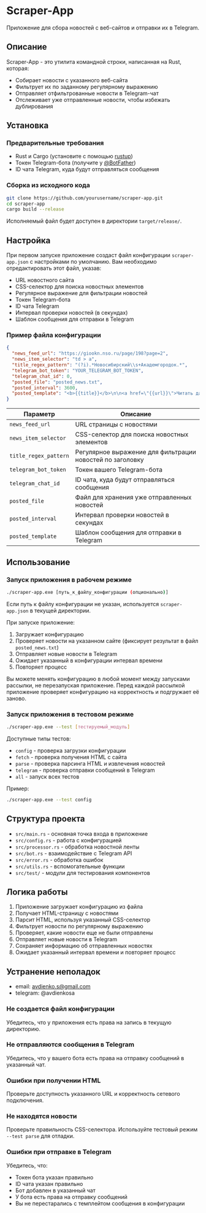 # Scraper-App

Приложение для сбора новостей с веб-сайтов и отправки их в Telegram.

## Описание

Scraper-App - это утилита командной строки, написанная на Rust, которая:

- Собирает новости с указанного веб-сайта
- Фильтрует их по заданному регулярному выражению
- Отправляет отфильтрованные новости в Telegram-чат
- Отслеживает уже отправленные новости, чтобы избежать дублирования

## Установка

### Предварительные требования

- Rust и Cargo (установите с помощью [rustup](https://rustup.rs/))
- Токен Telegram-бота (получите у [@BotFather](https://t.me/BotFather))
- ID чата Telegram, куда будут отправляться сообщения

### Сборка из исходного кода

```bash
git clone https://github.com/yourusername/scraper-app.git
cd scraper-app
cargo build --release
```

Исполняемый файл будет доступен в директории `target/release/`.

## Настройка

При первом запуске приложение создаст файл конфигурации `scraper-app.json` с настройками по умолчанию. Вам необходимо отредактировать этот файл, указав:

- URL новостного сайта
- CSS-селектор для поиска новостных элементов
- Регулярное выражение для фильтрации новостей
- Токен Telegram-бота
- ID чата Telegram
- Интервал проверки новостей (в секундах)
- Шаблон сообщения для отправки в Telegram

### Пример файла конфигурации

```json
{
  "news_feed_url": "https://giookn.nso.ru/page/198?page=2",
  "news_item_selector": "td > a",
  "title_regex_pattern": "(?i).*Новосибирский\\s+Академгородок.*",
  "telegram_bot_token": "YOUR_TELEGRAM_BOT_TOKEN",
  "telegram_chat_id": 0,
  "posted_file": "posted_news.txt",
  "posted_interval": 3600,
  "posted_template": "<b>{{title}}</b>\n\n<a href=\"{{url}}\">Читать дальше</a>"
}
```

| Параметр              | Описание                                                  |
| --------------------- | --------------------------------------------------------- |
| `news_feed_url`       | URL страницы с новостями                                  |
| `news_item_selector`  | CSS-селектор для поиска новостных элементов               |
| `title_regex_pattern` | Регулярное выражение для фильтрации новостей по заголовку |
| `telegram_bot_token`  | Токен вашего Telegram-бота                                |
| `telegram_chat_id`    | ID чата, куда будут отправляться сообщения                |
| `posted_file`         | Файл для хранения уже отправленных новостей               |
| `posted_interval`     | Интервал проверки новостей в секундах                     |
| `posted_template`     | Шаблон сообщения для отправки в Telegram                  |

## Использование

### Запуск приложения в рабочем режиме

```bash
./scraper-app.exe [путь_к_файлу_конфигурации (опционально)]
```

Если путь к файлу конфигурации не указан, используется `scraper-app.json` в текущей директории.

При запуске приложение:

1. Загружает конфигурацию
2. Проверяет новости на указанном сайте (фиксирует результат в файл `posted_news.txt`)
3. Отправляет новые новости в Telegram
4. Ожидает указанный в конфигурации интервал времени
5. Повторяет процесс

Вы можете менять конфигурацию в любой момент между запусками рассылки, не перезапуская приложение. Перед каждой рассылкой приложение проверяет конфигурацию на корректность и подгружает её заново.

### Запуск приложения в тестовом режиме

```bash
./scraper-app.exe --test [тестируемый_модуль]
```

Доступные типы тестов:

- `config` - проверка загрузки конфигурации
- `fetch` - проверка получения HTML с сайта
- `parse` - проверка парсинга HTML и извлечения новостей
- `telegram` - проверка отправки сообщений в Telegram
- `all` - запуск всех тестов

Пример:

```bash
./scraper-app.exe --test config
```

## Структура проекта

- `src/main.rs` - основная точка входа в приложение
- `src/config.rs` - работа с конфигурацией
- `src/processor.rs` - обработка новостной ленты
- `src/bot.rs` - взаимодействие с Telegram API
- `src/error.rs` - обработка ошибок
- `src/utils.rs` - вспомогательные функции
- `src/test/` - модули для тестирования компонентов

## Логика работы

1. Приложение загружает конфигурацию из файла
2. Получает HTML-страницу с новостями
3. Парсит HTML, используя указанный CSS-селектор
4. Фильтрует новости по регулярному выражению
5. Проверяет, какие новости еще не были отправлены
6. Отправляет новые новости в Telegram
7. Сохраняет информацию об отправленных новостях
8. Ожидает указанный интервал времени и повторяет процесс

## Устранение неполадок

- email: avdienko.s@gmail.com
- telegram: @avdienkosa

### Не создается файл конфигурации

Убедитесь, что у приложения есть права на запись в текущую директорию.

### Не отправляются сообщения в Telegram

Убедитесь, что у вашего бота есть права на отправку сообщений в указанный чат.

### Ошибки при получении HTML

Проверьте доступность указанного URL и корректность сетевого подключения.

### Не находятся новости

Проверьте правильность CSS-селектора. Используйте тестовый режим `--test parse` для отладки.

### Ошибки при отправке в Telegram

Убедитесь, что:

- Токен бота указан правильно
- ID чата указан правильно
- Бот добавлен в указанный чат
- У бота есть права на отправку сообщений
- Вы не перестарались с темплейтом сообщения в конфигурации
